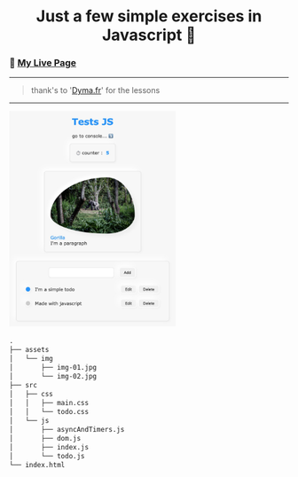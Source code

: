 <h1 align="center">Just a few simple exercises in Javascript 👋</h1>

### 🚀 [My Live Page](https://ipopop.github.io/dyma-fr-revision-JS/)
--- 

> thank's to '[Dyma.fr](https://dyma.fr)' for the lessons
---

<img src="./assets/img/screen-01.jpg" width=300/>

    .
    ├── assets
    │   └── img
    │       ├── img-01.jpg
    │       └── img-02.jpg
    ├── src
    │   ├── css
    │   │   ├── main.css
    │   │   └── todo.css
    │   └── js
    │       ├── asyncAndTimers.js
    │       ├── dom.js
    │       ├── index.js
    │       └── todo.js
    └── index.html